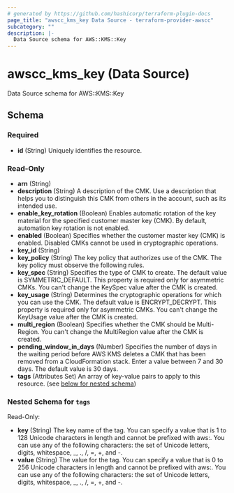 ```yaml
---
# generated by https://github.com/hashicorp/terraform-plugin-docs
page_title: "awscc_kms_key Data Source - terraform-provider-awscc"
subcategory: ""
description: |-
  Data Source schema for AWS::KMS::Key
---
```


# awscc_kms_key (Data Source)

Data Source schema for AWS::KMS::Key



<!-- schema generated by tfplugindocs -->
## Schema

### Required

- **id** (String) Uniquely identifies the resource.

### Read-Only

- **arn** (String)
- **description** (String) A description of the CMK. Use a description that helps you to distinguish this CMK from others in the account, such as its intended use.
- **enable_key_rotation** (Boolean) Enables automatic rotation of the key material for the specified customer master key (CMK). By default, automation key rotation is not enabled.
- **enabled** (Boolean) Specifies whether the customer master key (CMK) is enabled. Disabled CMKs cannot be used in cryptographic operations.
- **key_id** (String)
- **key_policy** (String) The key policy that authorizes use of the CMK. The key policy must observe the following rules.
- **key_spec** (String) Specifies the type of CMK to create. The default value is SYMMETRIC_DEFAULT. This property is required only for asymmetric CMKs. You can't change the KeySpec value after the CMK is created.
- **key_usage** (String) Determines the cryptographic operations for which you can use the CMK. The default value is ENCRYPT_DECRYPT. This property is required only for asymmetric CMKs. You can't change the KeyUsage value after the CMK is created.
- **multi_region** (Boolean) Specifies whether the CMK should be Multi-Region. You can't change the MultiRegion value after the CMK is created.
- **pending_window_in_days** (Number) Specifies the number of days in the waiting period before AWS KMS deletes a CMK that has been removed from a CloudFormation stack. Enter a value between 7 and 30 days. The default value is 30 days.
- **tags** (Attributes Set) An array of key-value pairs to apply to this resource. (see [below for nested schema](#nestedatt--tags))

<a id="nestedatt--tags"></a>
### Nested Schema for `tags`

Read-Only:

- **key** (String) The key name of the tag. You can specify a value that is 1 to 128 Unicode characters in length and cannot be prefixed with aws:. You can use any of the following characters: the set of Unicode letters, digits, whitespace, _, ., /, =, +, and -.
- **value** (String) The value for the tag. You can specify a value that is 0 to 256 Unicode characters in length and cannot be prefixed with aws:. You can use any of the following characters: the set of Unicode letters, digits, whitespace, _, ., /, =, +, and -.



